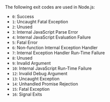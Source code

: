 The following exit codes are used in Node.js:

- `0`: Success
- `1`: Uncaught Fatal Exception
- `2`: Unused
- `3`: Internal JavaScript Parse Error
- `4`: Internal JavaScript Evaluation Failure
- `5`: Fatal Error
- `6`: Non-function Internal Exception Handler
- `7`: Internal Exception Handler Run-Time Failure
- `8`: Unused
- `9`: Invalid Argument
- `10`: Internal JavaScript Run-Time Failure
- `12`: Invalid Debug Argument
- `13`: Uncaught Exception
- `14`: Unhandled Promise Rejection
- `15`: Fatal Exception
- `16`: Signal Exits
